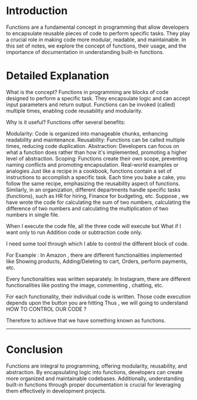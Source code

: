 # Introduction

Functions are a fundamental concept in programming that allow developers to encapsulate reusable pieces of code to perform specific tasks. They play a crucial role in making code more modular, readable, and maintainable. In this set of notes, we explore the concept of functions, their usage, and the importance of documentation in understanding built-in functions.



# Detailed Explanation

What is the concept? Functions in programming are blocks of code designed to perform a specific task. They encapsulate logic and can accept input parameters and return output. Functions can be invoked (called) multiple times, enabling code reusability and modularity.

Why is it useful? Functions offer several benefits:

Modularity: Code is organized into manageable chunks, enhancing readability and maintenance.
Reusability: Functions can be called multiple times, reducing code duplication.
Abstraction: Developers can focus on what a function does rather than how it's implemented, promoting a higher level of abstraction.
Scoping: Functions create their own scope, preventing naming conflicts and promoting encapsulation. Real-world examples or analogies Just like a recipe in a cookbook, functions contain a set of instructions to accomplish a specific task. Each time you bake a cake, you follow the same recipe, emphasizing the reusability aspect of functions. Similarly, in an organization, different departments handle specific tasks (functions), such as HR for hiring, Finance for budgeting, etc.
Suppose , we have wrote the code for calculating the sum of two numbers, calculating the difference of two numbers and calculating the multiplication of two numbers in single file.

When I execute the code file, all the three code will execute but What if I want only to run Addition code or subtraction code only.

I need some tool through which I able to control the different block of code.

For Example :
In Amazon , there are different functionalities implemented like Showing products, Adding/Deleting to cart, Orders, perform payments, etc.

Every functionalities was written separately.
In Instagram, there are different functionalities like posting the image, commenting , chatting, etc.

For each functionality, their individual code is written.
Those code execution depends upon the button you are hitting
Thus , we will going to understand HOW TO CONTROL OUR CODE ?

Therefore to achieve that we have something known as functions.


-------------------------------------------


# Conclusion


Functions are integral to programming, offering modularity, reusability, and abstraction. By encapsulating logic into functions, developers can create more organized and maintainable codebases. Additionally, understanding built-in functions through proper documentation is crucial for leveraging them effectively in development projects.